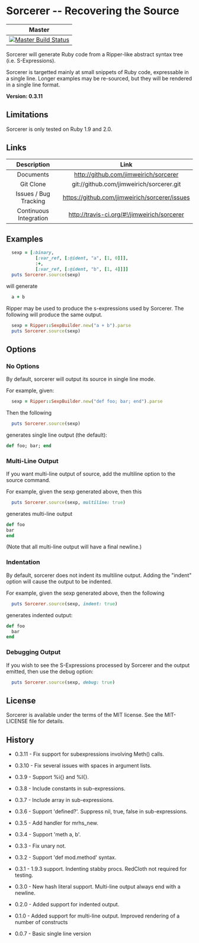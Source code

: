 # Sorcerer -- Recovering the Source

| Master |
| :----: |
| [![Master Build Status](https://secure.travis-ci.org/jimweirich/sorcerer.png?branch=master)](https://secure.travis-ci.org/jimweirich/sorcerer) |

Sorcerer will generate Ruby code from a Ripper-like abstract syntax
tree (i.e. S-Expressions).

Sorcerer is targetted mainly at small snippets of Ruby code,
expressable in a single line. Longer examples may be re-sourced, but
they will be rendered in a single line format.

**Version: 0.3.11**

## Limitations

Sorcerer is only tested on Ruby 1.9 and 2.0.

## Links

| Description            | Link |
| :---:                  | :---: |
| Documents              | http://github.com/jimweirich/sorcerer |
| Git Clone              | git://github.com/jimweirich/sorcerer.git |
| Issues / Bug Tracking  | https://github.com/jimweirich/sorcerer/issues |
| Continuous Integration | http://travis-ci.org/#!/jimweirich/sorcerer |

## Examples

```ruby
  sexp = [:binary,
           [:var_ref, [:@ident, "a", [1, 0]]],
           :+,
           [:var_ref, [:@ident, "b", [1, 4]]]]
  puts Sorcerer.source(sexp)
```

will generate

```ruby
  a + b
```

Ripper may be used to produce the s-expressions used by Sorcerer. The
following will produce the same output.

```ruby
  sexp = Ripper::SexpBuilder.new("a + b").parse
  puts Sorcerer.source(sexp)
```

## Options

### No Options

By default, sorcerer will output its source in single line mode.

For example, given:

```ruby
  sexp = Ripper::SexpBuilder.new("def foo; bar; end").parse
```

Then the following

```ruby
  puts Sorcerer.source(sexp)
```

generates single line output (the default):

```ruby
def foo; bar; end
```

### Multi-Line Output

If you want multi-line output of source, add the multiline option to
the source command.

For example, given the sexp generated above, then this

```ruby
  puts Sorcerer.source(sexp, multiline: true)
```

generates multi-line output

```ruby
def foo
bar
end
```

(Note that all multi-line output will have a final newline.)

### Indentation

By default, sorcerer does not indent its multiline output.  Adding the
"indent" option will cause the output to be indented.

For example, given the sexp generated above, then the following

```ruby
  puts Sorcerer.source(sexp, indent: true)
```

generates indented output:

```ruby
def foo
  bar
end
```

### Debugging Output

If you wish to see the S-Expressions processed by Sorcerer and the
output emitted, then use the debug option:

```ruby
  puts Sorcerer.source(sexp, debug: true)
```

## License

Sorcerer is available under the terms of the MIT license. See the
MIT-LICENSE file for details.

## History

* 0.3.11 - Fix support for subexpressions involving Meth() calls.

* 0.3.10 - Fix several issues with spaces in argument lists.

* 0.3.9 - Support %i{} and %I{}.

* 0.3.8 - Include constants in sub-expressions.

* 0.3.7 - Include array in sub-expressions.

* 0.3.6 - Support 'defined?'. Suppress nil, true, false in
          sub-expressions.

* 0.3.5 - Add handler for mrhs_new.

* 0.3.4 - Support 'meth a, b'.

* 0.3.3 - Fix unary not.

* 0.3.2 - Support 'def mod.method' syntax.

* 0.3.1 - 1.9.3 support. Indenting stabby procs. RedCloth not required
          for testing.

* 0.3.0 - New hash literal support. Multi-line output always end with
          a newline.

* 0.2.0 - Added support for indented output.

* 0.1.0 - Added support for multi-line output. Improved rendering of a
          number of constructs

* 0.0.7 - Basic single line version
